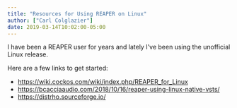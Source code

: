 ```yaml
---
title: "Resources for Using REAPER on Linux"
author: ["Carl Colglazier"]
date: 2019-03-14T10:02:00-05:00
---
```


I have been a REAPER user for years and lately I've been using
the unofficial Linux release.

Here are a few links to get started:

- https://wiki.cockos.com/wiki/index.php/REAPER_for_Linux
- https://bcacciaaudio.com/2018/10/16/reaper-using-linux-native-vsts/
- https://distrho.sourceforge.io/
